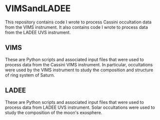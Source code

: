 # VIMSandLADEE
This repository contains code I wrote to process Cassini occultation data from the VIMS instrument. It also contains code I wrote to process data from the LADEE UVS instrument.

## VIMS
These are Python scripts and associated input files that were used to process data from the Cassini VIMS instrument. In particular, occultations were used by the VIMS instrument to study the composition and structure of ring system of Saturn.

## LADEE
These are Python scripts and associated input files that were used to process data from LADEE UVS instrument. Solar occultations were used to study the composition of the moon's exosphere.
